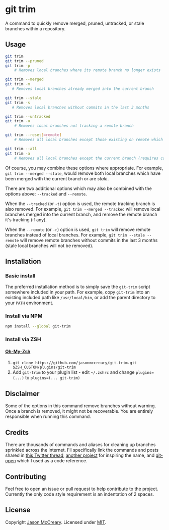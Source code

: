 # git trim
A command to quickly remove merged, pruned, untracked, or stale branches within a repository.

## Usage
```sh
git trim
git trim --pruned
git trim -p
    # Removes local branches where its remote branch no longer exists

git trim --merged
git trim -m
   # Removes local branches already merged into the current branch

git trim --stale
git trim -s
   # Removes local branches without commits in the last 3 months

git trim --untracked
git trim -u
    # Removes local branches not tracking a remote branch

git trim --reset[=remote]
    # Removes all local branches except those existing on remote which defaults to "origin" (requires confirmation)

git trim --all
git trim -a
    # Removes all local branches except the current branch (requires confirmation)
```

Of course, you may combine these options where appropriate. For example, `git trim --merged --stale`, would remove both local branches which have been merged with the current branch or are _stale_.

There are two additional options which may also be combined with the options above: `--tracked` and `--remote`.

When the `--tracked` (or `-t`) option is used, the remote tracking branch is also removed. For example, `git trim --merged --tracked` will remove local branches merged into the current branch, and remove the remote branch it's tracking (if any).

When the `--remote` (or `-r`) option is used, `git trim` will remove remote branches instead of local branches. For example, `git trim --stale --remote` will remove remote branches without commits in the last 3 months (stale local branches will not be removed).

## Installation

### Basic install
The preferred installation method is to simply save the `git-trim` script somewhere included in your path. For example, copy `git-trim` into an existing included path like `/usr/local/bin`, or add the parent directory to your `PATH` environment.

### Install via NPM
```sh
npm install --global git-trim
```

### Install via ZSH

#### [Oh-My-Zsh](http://ohmyz.sh/)

1. `git clone https://github.com/jasonmccreary/git-trim.git $ZSH_CUSTOM/plugins/git-trim`
2. Add `git-trim` to your plugin list - edit `~/.zshrc` and change
   `plugins=(...)` to `plugins=(... git-trim)`

## Disclaimer
Some of the options in this command remove branches without warning. Once a branch is removed, it might not be recoverable. You are entirely responsible when running this command.

## Credits
There are thousands of commands and aliases for cleaning up branches sprinkled across the internet. I'll specifically link the commands and posts shared in [this Twitter thread](https://twitter.com/gonedark/status/1486721735621677068), [another project](https://github.com/foriequal0/git-trim) for inspiring the name, and [git-open](https://github.com/paulirish/git-open) which I used as a code reference.

## Contributing
Feel free to open an issue or pull request to help contribute to the project. Currently the only code style requirement is an indentation of 2 spaces.

## License
Copyright [Jason McCreary](https://github.com/jasonmccreary/). Licensed under [MIT](http://opensource.org/licenses/MIT).
